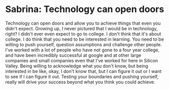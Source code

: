 # Sabrina: Technology can open doors

Technology can open doors and allow you to achieve things that even you didn't expect. Growing up, I never pictured that I would be in technology, right? I didn't ever even expect to go to college. I don't think that it's about college. I do think that you need to be interested in learning. You need to be willing to push yourself, question assumptions and challenge other people. I've worked with a lot of people who have not gone to a four year college, and have been incredibly successful at google and at other large companies and small companies even that I've worked for here in Silicon Valley. Being willing to acknowledge what you don't know, but being interested in be like, okay, I don't know that, but I can figure it out or I want to see if I can figure it out. Testing your boundaries and pushing yourself, really will drive your success beyond what you think you could achieve.
